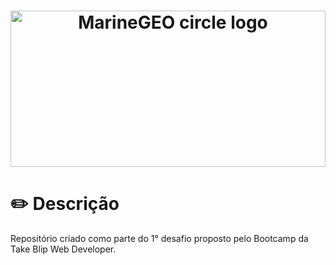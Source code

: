 <h1 align="center" width=10px heigth=10px>
  <img src="https://user-images.githubusercontent.com/62821027/156021357-08b0225a-c649-4615-af48-448c33e859fa.png" alt="MarineGEO circle logo" style="height: 250px; width:100%;"/>
</h1>

# ✏️ Descrição
Repositório criado como parte do 1° desafio proposto pelo Bootcamp da Take Blip Web Developer.
